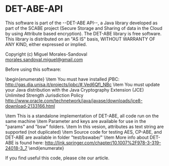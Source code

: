 # DET-ABE-API

 This software is part of the --DET-ABE API--, a Java library developed as part of the SCABE project (Secure Storage and Sharing 
 of data in the Cloud by using  Attribute based encryption).
 The DET-ABE library is free software. This library is distributed on an "AS IS" basis, WITHOUT WARRANTY OF ANY KIND, either expressed or implied.
 
 Copyright (c) Miguel Morales-Sandoval 
 morales.sandoval.miguel@gmail.com


Before using this software:

\begin{enumerate}
\item You must have installed jPBC: http://gas.dia.unisa.it/projects/jpbc/#.Ved6Qfl_NBc
\item You must update your Java distribution with the Java Cryptography Extension (JCE) Unlimited Strength Jurisdiction Policy
http://www.oracle.com/technetwork/java/javase/downloads/jce8-download-2133166.html

\item This is a standalone implementation of DET-ABE, all code run on the same machine
\item Parameter and keys are available for use in the "params" and "bsw" folders. 
\item In this vesion, attributes as text string are supported (not duplicated)
\item Source code for testing AES, CP-ABE, and DET-ABE are available in folder "test/bswabe/"
\item More info about DET-ABE is found here:
http://link.springer.com/chapter/10.1007%2F978-3-319-24018-3_7
\end{enumerate}

If you find useful this code, please cite our article.

